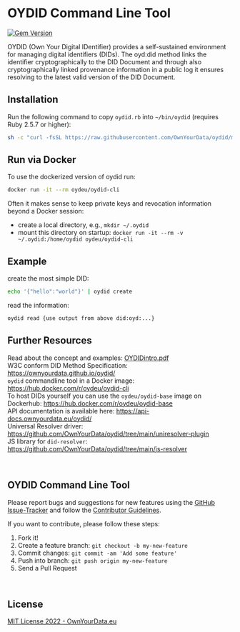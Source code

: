# OYDID Command Line Tool

[![Gem Version](https://badge.fury.io/rb/oydid.png)](http://badge.fury.io/rb/oydid)

OYDID (Own Your Digital IDentifier) provides a self-sustained environment for managing digital identifiers (DIDs). The oyd:did method links the identifier cryptographically to the DID Document and through also cryptographically linked provenance information in a public log it ensures resolving to the latest valid version of the DID Document.

## Installation
Run the following command to copy `oydid.rb` into `~/bin/oydid` (requires Ruby 2.5.7 or higher):
```bash
sh -c "curl -fsSL https://raw.githubusercontent.com/OwnYourData/oydid/main/cli/install.sh | sh"
```

## Run via Docker
To use the dockerized version of oydid run:
```bash
docker run -it --rm oydeu/oydid-cli
```

Often it makes sense to keep private keys and revocation information beyond a Docker session:

* create a local directory, e.g., `mkdir ~/.oydid`
* mount this directory on startup: `docker run -it --rm -v ~/.oydid:/home/oydid oydeu/oydid-cli`


## Example
create the most simple DID:
```bash
echo '{"hello":"world"}' | oydid create
```

read the information:
```bash
oydid read {use output from above did:oyd:...}
```

## Further Resources
Read about the concept and examples: [OYDIDintro.pdf](https://github.com/OwnYourData/oydid/blob/main/docs/OYDIDintro.pdf)    
W3C conform DID Method Specification: https://ownyourdata.github.io/oydid/    
`oydid` commandline tool in a Docker image: https://hub.docker.com/r/oydeu/oydid-cli         
To host DIDs yourself you can use the `oydeu/oydid-base` image on Dockerhub: https://hub.docker.com/r/oydeu/oydid-base    
API documentation is available here: https://api-docs.ownyourdata.eu/oydid/    
Universal Resolver driver: https://github.com/OwnYourData/oydid/tree/main/uniresolver-plugin    
JS library for `did-resolver`: https://github.com/OwnYourData/oydid/tree/main/js-resolver    



&nbsp;    

## OYDID Command Line Tool

Please report bugs and suggestions for new features using the [GitHub Issue-Tracker](https://github.com/OwnYourData/oydid/issues) and follow the [Contributor Guidelines](https://github.com/twbs/ratchet/blob/master/CONTRIBUTING.md).

If you want to contribute, please follow these steps:

1. Fork it!
2. Create a feature branch: `git checkout -b my-new-feature`
3. Commit changes: `git commit -am 'Add some feature'`
4. Push into branch: `git push origin my-new-feature`
5. Send a Pull Request

&nbsp;    

## License

[MIT License 2022 - OwnYourData.eu](https://raw.githubusercontent.com/OwnYourData/oydid/main/LICENSE)
